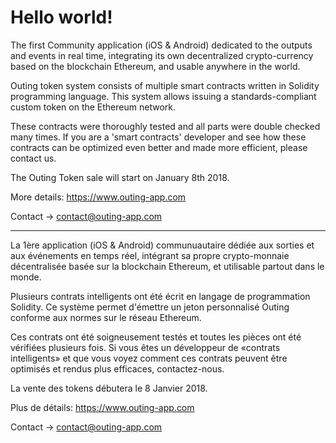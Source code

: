 # Hello world!

The first Community application (iOS & Android) dedicated to the outputs and events in real time, integrating its own decentralized crypto-currency based on the blockchain Ethereum, and usable anywhere in the world.

Outing token system consists of multiple smart contracts written in Solidity programming language. This system allows issuing a standards-compliant custom token on the Ethereum network.

These contracts were thoroughly tested and all parts were double checked many times. If you are a 'smart contracts' developer and see how these contracts can be optimized even better and made more efficient, please contact us.

The Outing Token sale will start on January 8th 2018. 

More details: https://www.outing-app.com

Contact -> contact@outing-app.com


------------------------------------------------------------------------------------------------------------------------------------------

La 1ère application (iOS & Android) communuautaire dédiée aux sorties et aux événements en temps réel, intégrant sa propre crypto-monnaie décentralisée basée sur la blockchain Ethereum, et utilisable partout dans le monde.

Plusieurs contrats intelligents ont été écrit en langage de programmation Solidity. Ce système permet d'émettre un jeton personnalisé Outing conforme aux normes sur le réseau Ethereum.

Ces contrats ont été soigneusement testés et toutes les pièces ont été vérifiées plusieurs fois. Si vous êtes un développeur de «contrats intelligents» et que vous voyez comment ces contrats peuvent être optimisés et rendus plus efficaces, contactez-nous.

La vente des tokens débutera le 8 Janvier 2018.

Plus de détails: https://www.outing-app.com

Contact -> contact@outing-app.com

